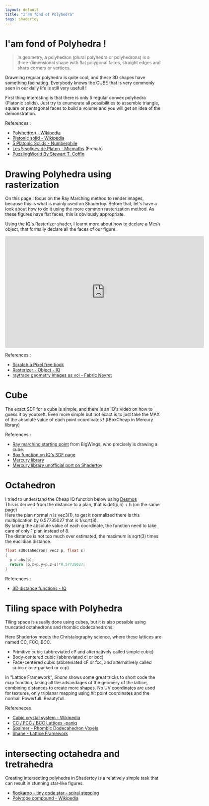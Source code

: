 ```yaml
---
layout: default
title: "I'am fond of Polyhedra"
tags: shadertoy
---
```

# I'am fond of Polyhedra !

>In geometry, a polyhedron (plural polyhedra or polyhedrons) is a three-dimensional shape with flat polygonal faces, straight edges and sharp corners or vertices.  

Drawning regular polyhedra is quite cool, and these 3D shapes have something facinating.
Everybody knows the CUBE that is very commonly seen in our daily life is still very usefull !

First thing interesting is that there is only 5 regular convex polyhedra (Platonic solids). Just try to enumerate all possibilities to assemble triangle, square or pentagonal faces to build a volume and you will get an idea of the demonstration.

References :  

- [Polyhedron - Wikipedia](https://en.wikipedia.org/wiki/Polyhedron)
- [Platonic solid - Wikipedia](https://en.wikipedia.org/wiki/Platonic_solid)
- [5 Platonic Solids - Numberphile](https://youtu.be/gVzu1_12FUc)
- [Les 5 solides de Platon - Micmaths](https://youtu.be/eDsFmYur9Yo) (French)
- [PuzzlingWorld By Stewart T. Coffin](https://johnrausch.com/PuzzlingWorld/contents.htm)

# Drawing Polyhedra using rasterization

On this page I focus on the Ray Marching method to render images, because this is what is mainly used on Shadertoy. Before that, let's have a look about how to do it using the more common rasterization method. As these figures have flat faces, this is obviously appropriate.

Using the IQ's Rasterizer shader, I learnt more about how to declare a Mesh object, that formally declare all the faces of our figure.

<iframe width="640" height="360" frameborder="0" src="https://www.shadertoy.com/embed/ftf3zn?gui=true&t=10&paused=true&muted=false" allowfullscreen></iframe>

References :  

- [Scratch a Pixel free book](https://www.scratchapixel.com/lessons/3d-basic-rendering/introduction-polygon-mesh)
- [Rasterizer - Object - IQ](https://www.shadertoy.com/view/4slGzn) 
- [raytrace geometry images as vol - Fabric Neyret](https://www.shadertoy.com/view/Wsy3DG)

# Cube

The exact SDF for a cube is simple, and there is an IQ's video on how to guess it by yourseft.
Even more simple but not exact is to just take the MAX of the absolute value of each point coordinates ! (fBoxCheap in Mercury library)

References :

- [Ray marching starting point](https://shadertoy.com/view/WtGXDD) from BigWings, who precisely is drawing a cube.
- [Box function on IQ's SDF page](https://iquilezles.org/www/articles/distfunctions/distfunctions.htm)
- [Mercury library](http://mercury.sexy/hg_sdf/) 
- [Mercury library unofficial port on Shadertoy](https://www.shadertoy.com/view/Xs3GRB) 

# Octahedron 

I tried to understand the Cheap IQ function below using [Desmos](https://www.desmos.com/calculator/ovavcqosu8)  
This is derived from the distance to a plan, that is dot(p,n) + h (on the same page)  
Here the plan normal n is vec3(1), to get it normalized there is this multiplication by 0.57735027 that is 1/sqrt(3).  
By taking the absolute value of each coordinate, the function need to take care of only 1 plan instead of 8.  
The distance is not too much over estimated, the maximum is sqrt(3) times the euclidian distance.  

```c
float sdOctahedron( vec3 p, float s)
{
  p = abs(p);
  return (p.x+p.y+p.z-s)*0.57735027;
}
```

References :

- [3D distance functions - IQ](https://www.iquilezles.org/www/articles/distfunctions/distfunctions.htm) 

# Tiling space with Polyhedra

Tiling space is usually done using cubes, but it is also possible using truncated octahedrons and rhombic dodecahedrons.

Here Shadertoy meets the Christalography science, where these lattices are named CC, FCC, BCC. 

- Primitive cubic (abbreviated cP and alternatively called simple cubic)
- Body-centered cubic (abbreviated cI or bcc)
- Face-centered cubic (abbreviated cF or fcc, and alternatively called cubic close-packed or ccp)

In "Lattice Framework", *Shane* shows some great tricks to short code the map fonction, taking all the advandages of the geomery of the lattice, combining distances to create more shapes. No UV coordinates are used for textures, only triplanar mapping using hit point coordinates and the normal. Powerfull. Beautyfull.

Refereneces

- [Cubic crystal system - Wikipedia](https://en.wikipedia.org/wiki/Cubic_crystal_system)
- [CC / FCC / BCC Lattices -paniq](https://www.shadertoy.com/view/llfGRj)  
- [Spalmer - Rhombic Dodecahedron Voxels](https://www.shadertoy.com/view/WdXBR8)
- [Shane - Lattice Framework](https://www.shadertoy.com/view/lttGDn)  
  
# intersecting octahedra and tretrahedra

Creating intersecting polyhedra in Shadertoy is a relatively simple task that can result in stunning star-like figures.

- [flockaroo - tiny code star - spiral stepping ](https://www.shadertoy.com/view/dlcGRH)
- [Polytope compound - Wikipedia](https://en.wikipedia.org/wiki/Polytope_compound)

